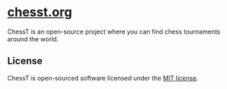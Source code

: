 # [chesst.org](https://chesst.org)

ChessT is an open-source project where you can find chess tournaments around the world.


## License

ChessT is open-sourced software licensed under the [MIT license](https://opensource.org/licenses/MIT).
